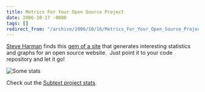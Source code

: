 ```yaml
---
title: Metrics For Your Open Source Project
date: 2006-10-17 -0800
tags: []
redirect_from: "/archive/2006/10/16/Metrics_For_Your_Open_Source_Project.aspx/"
---
```


[Steve Harman](http://stevenharman.net/blog/ "Steve Harman") finds this
[gem of a
site](http://stevenharman.net/blog/archive/2006/10/17/ohloh.net__Metrics_for_Your_Open_Source_Project.aspx "Metrics for Open Source")
that generates interesting statistics and graphs for an open source
website.  Just point it to your code repository and let it go!

![Some
stats](https://haacked.com/images/haacked_com/WindowsLiveWriter/MetricsForYourOpenSourceProject_8948/Ohloh_thumb.png)

Check out the [Subtext project
stats](http://ohloh.net/projects/3167 "Subtext Project Stats").

